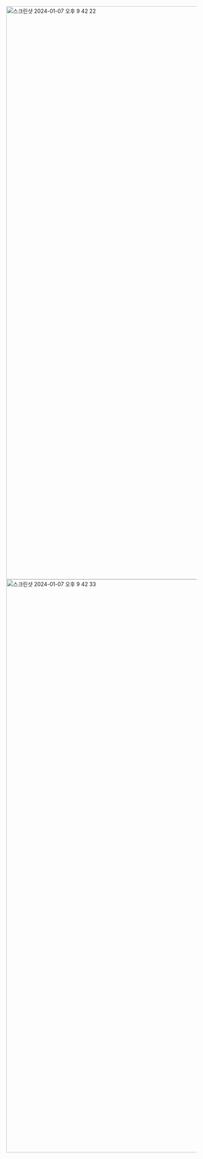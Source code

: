 <img width="1512" alt="스크린샷 2024-01-07 오후 9 42 22" src="https://github.com/YJK-dev/Netflix/assets/90750483/8d528601-4efb-4f83-9607-4ed8f8da2db2">
<img width="1512" alt="스크린샷 2024-01-07 오후 9 42 33" src="https://github.com/YJK-dev/Netflix/assets/90750483/83663c04-d3e8-4f25-ad87-03d20f541258">
